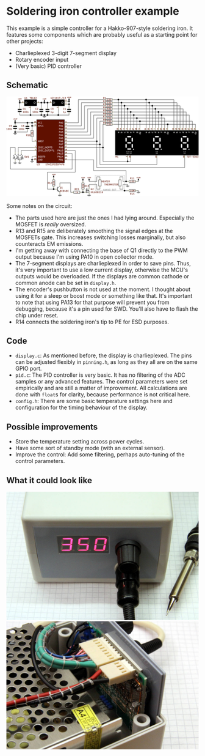 # Soldering iron controller example

This example is a simple controller for a Hakko-907-style soldering iron. It
features some components which are probably useful as a starting point for other
projects:

- Charlieplexed 3-digit 7-segment display
- Rotary encoder input
- (Very basic) PID controller

## Schematic
![Schematic](schematic/schematic.png)

Some notes on the circuit:

- The parts used here are just the ones I had lying around. Especially the
  MOSFET is _really_ oversized.
- R13 and R15 are deliberately smoothing the signal edges at the MOSFETs gate.
  This increases switching losses marginally, but also counteracts EM emissions.
- I'm getting away with connecting the base of Q1 directly to the PWM output
  because I'm using PA10 in open collector mode.
- The 7-segment displays are charlieplexed in order to save pins. Thus, it's
  very important to use a low current display, otherwise the MCU's outputs would
  be overloaded. If the displays are common cathode or common anode can be set
  in `display.h`.
- The encoder's pushbutton is not used at the moment. I thought about using it
  for a sleep or boost mode or something like that. It's important to note that
  using PA13 for that purpose will prevent you from debugging, because it's a
  pin used for SWD. You'll also have to flash the chip under reset.
- R14 connects the soldering iron's tip to PE for ESD purposes.

## Code

- `display.c`: As mentioned before, the display is charlieplexed. The pins can
  be adjusted flexibly in `pinning.h`, as long as they all are on the same GPIO
  port.
- `pid.c`: The PID controller is very basic. It has no filtering of the ADC
  samples or any advanced features. The control parameters were set empirically
  and are still a matter of improvement. All calculations are done with `float`s
  for clarity, because performance is not critical here.
- `config.h`: There are some basic temperature settings here and configuration
  for the timing behaviour of the display.

## Possible improvements

- Store the  temperature setting across power cycles.
- Have some sort of standby mode (with an external sensor).
- Improve the control: Add some filtering, perhaps auto-tuning of the control
  parameters.

## What it could look like
![Outside view](photos/0.jpg)
![Inner view](photos/1.jpg)
